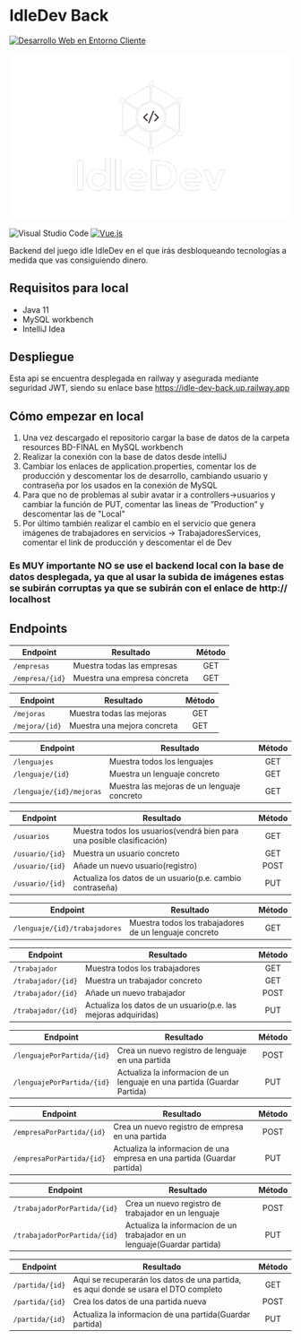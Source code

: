 # IdleDev Back

[![Desarrollo Web en Entorno Cliente](https://img.shields.io/badge/PROYECTO-blue?style=for-the-badge)](https://iesrafaelalberti.es/c-f-g-s-desarrollo-de-aplicaciones-web/)

![Logo](idledev-logo.png)

![Visual Studio Code](https://img.shields.io/badge/Visual%20Studio%20Code-0078d7.svg?style=for-the-badge&logo=visual-studio-code&logoColor=white)
[![Vue.js](https://img.shields.io/badge/vuejs-%2335495e.svg?style=for-the-badge&logo=vuedotjs&logoColor=%234FC08D)](https://vuejs.org/)

Backend del juego idle IdleDev en el que irás desbloqueando tecnologías a medida que vas consiguiendo dinero.

## Requisitos para local

* Java 11
* MySQL workbench
* IntelliJ Idea

## Despliegue

Esta api se encuentra desplegada en railway y asegurada mediante seguridad JWT, siendo su enlace base https://idle-dev-back.up.railway.app

## Cómo empezar en local

1. Una vez descargado el repositorio cargar la base de datos de la carpeta resources BD-FINAL en MySQL workbench
2. Realizar la conexión con la base de datos desde intelliJ
3. Cambiar los enlaces de application.properties, comentar los de producción y descomentar los de desarrollo, cambiando usuario y contraseña por los usados en la conexión de MySQL
4. Para que no de problemas al subir avatar ir a controllers->usuarios y cambiar la función de PUT, comentar las lineas de  ”Production” y descomentar las de "Local"
5. Por último también realizar el cambio en el servicio que genera imágenes de trabajadores en servicios -> TrabajadoresServices, comentar el link de producción y descomentar el de Dev
### Es MUY importante NO se use el backend local con la base de datos desplegada, ya que al usar la subida de imágenes estas se subirán corruptas ya que se subirán con el enlace de http:// localhost




## Endpoints



| Endpoint                                  | Resultado                                                               | Método   |
|------------------------------------------ |-------------------------------------------------------------------------|:--------:|
|`/empresas`                                | Muestra todas las empresas                                              | GET      |
|`/empresa/{id}`                            | Muestra una empresa concreta                                            | GET      |



| Endpoint                                  | Resultado                                                               | Método   |
|------------------------------------------ |-------------------------------------------------------------------------|:--------:|
|`/mejoras`                                 | Muestra todas las mejoras                                               | GET      |
|`/mejora/{id}`                             | Muestra una mejora concreta                                             | GET      |
 


| Endpoint                                  | Resultado                                                               | Método   |
|------------------------------------------ |-------------------------------------------------------------------------|:--------:|
|`/lenguajes`                               | Muestra todos los lenguajes                                             | GET      |
|`/lenguaje/{id}`                           | Muestra un lenguaje concreto                                            | GET      |
|`/lenguaje/{id}/mejoras`                   | Muestra las mejoras de un lenguaje concreto                             | GET      |



| Endpoint                                  | Resultado                                                               | Método   |
|------------------------------------------ |-------------------------------------------------------------------------|:--------:|
|`/usuarios`                                | Muestra todos los usuarios(vendrá bien para una posible clasificación)  | GET      |
|`/usuario/{id}`                            | Muestra un usuario concreto                                             | GET      |
|`/usuario/{id}`                            | Añade un nuevo usuario(registro)                                        | POST     |
|`/usuario/{id}`                            | Actualiza los datos de un usuario(p.e. cambio contraseña)               | PUT      |


| Endpoint                                  | Resultado                                                               | Método   |
|------------------------------------------ |-------------------------------------------------------------------------|:--------:|
|`/lenguaje/{id}/trabajadores`              | Muestra todos los trabajadores de un lenguaje concreto                  | GET      |

| Endpoint                                  | Resultado                                                               | Método   |
|------------------------------------------ |-------------------------------------------------------------------------|:--------:|
|`/trabajador`                              | Muestra todos los trabajadores                                          | GET      |
|`/trabajador/{id}`                         | Muestra un trabajador concreto                                          | GET      |
|`/trabajador/{id}`                         | Añade un nuevo trabajador                                               | POST     |
|`/trabajador/{id}`                         | Actualiza los datos de un usuario(p.e. las mejoras adquiridas)          | PUT      |


| Endpoint                                  | Resultado                                                               | Método   |
|------------------------------------------ |-------------------------------------------------------------------------|:--------:|
|`/lenguajePorPartida/{id}`                 | Crea un nuevo registro de lenguaje en una partida                       | POST     |
|`/lenguajePorPartida/{id}`                 | Actualiza la informacion de un lenguaje en una partida (Guardar Partida)| PUT      |


| Endpoint                                  | Resultado                                                               | Método   |
|------------------------------------------ |-------------------------------------------------------------------------|:--------:|
|`/empresaPorPartida/{id}`                  | Crea un nuevo registro de empresa en una partida                        | POST     |
|`/empresaPorPartida/{id}`                  | Actualiza la informacion de una empresa en una partida (Guardar partida)| PUT      |


| Endpoint                                  | Resultado                                                                | Método   |
|------------------------------------------ |--------------------------------------------------------------------------|:--------:|
|`/trabajadorPorPartida/{id}`               | Crea un nuevo registro de trabajador en un lenguaje                      | POST     |
|`/trabajadorPorPartida/{id}`               | Actualiza la informacion de un trabajador en un lenguaje(Guardar partida)| PUT      |




| Endpoint                                  | Resultado                                                                             | Método   |
|------------------------------------------ |---------------------------------------------------------------------------------------|:--------:|
|`/partida/{id}`                            | Aqui se recuperarán los datos de una partida, es aqui donde se usara el DTO completo  | GET      |
|`/partida/{id}`                            | Crea  los datos de una partida nueva                                                  | POST     |
|`/partida/{id}`                            | Actualiza la informacion de una partida(Guardar partida)                              | PUT      |





